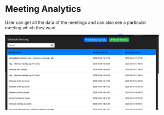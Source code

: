 # Meeting Analytics

User can get all the data of the meetings and can also see a particular meeting which they want

![](../.gitbook/assets/image%20%2844%29.png)

